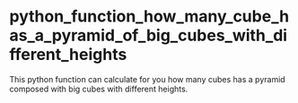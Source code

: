 # python_function_how_many_cube_has_a_pyramid_of_big_cubes_with_different_heights
This python function can calculate for you how many cubes has a pyramid composed with big cubes with different heights.
